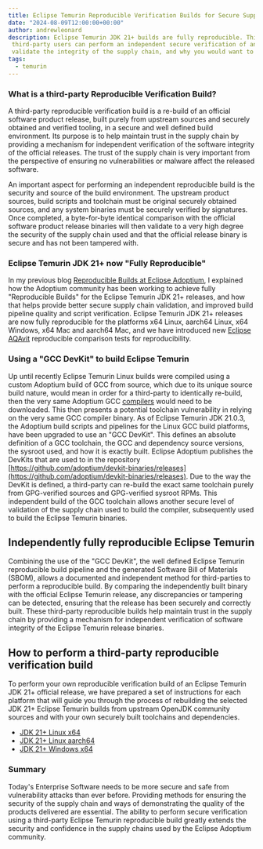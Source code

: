 ```yaml
---
title: Eclipse Temurin Reproducible Verification Builds for Secure Supply Chain Validation
date: "2024-08-09T12:00:00+00:00"
author: andrewleonard
description: Eclipse Temurin JDK 21+ builds are fully reproducible. This blog explains how
 third-party users can perform an independent secure verification of an Eclipse Temurin build to
 validate the integrity of the supply chain, and why you would want to do this.
tags:
  - temurin
---
```


### What is a third-party Reproducible Verification Build?

A third-party reproducible verification build is a re-build of an official software product release, built purely from upstream sources and
securely obtained and verified tooling, in a secure and well defined build environment. Its purpose is to help maintain trust in the supply chain
by providing a mechanism for independent verification of the software integrity of the official releases. The trust of the supply chain is very
important from the perspective of ensuring no vulnerabilities or malware affect the released software.

An important aspect for performing an
independent reproducible build is the security and source of the build environment. The upstream product sources, build scripts and toolchain
must be original securely obtained sources, and any system binaries must be securely verified by signatures. Once completed, a byte-for-byte identical
comparison with the official software product release binaries will then validate to a very high degree the security of the supply chain used and that the official
release binary is secure and has not been tampered with.

### Eclipse Temurin JDK 21+ now "Fully Reproducible"

In my previous blog [Reproducible Builds at Eclipse Adoptium](https://adoptium.net/blog/2022/06/adoptium-reproducible-builds/), I explained
how the Adoptium community has been working to achieve fully "Reproducible Builds" for the Eclipse Temurin JDK 21+ releases,
and how that helps provide better secure supply chain validation, and improved build pipeline quality and script verification.
Eclipse Temurin JDK 21+ releases are now fully reproducible for the platforms x64 Linux, aarch64 Linux, x64 Windows, x64 Mac and aarch64 Mac,
and we have introduced new [Eclipse AQAvit](https://projects.eclipse.org/projects/adoptium.aqavit) reproducible comparison tests for reproducibility.

### Using a "GCC DevKit" to build Eclipse Temurin

Up until recently Eclipse Temurin Linux builds were compiled using a custom Adoptium build of GCC from source, which due to its unique
source build nature, would mean in order for a third-party to identically re-build, then the very same Adoptium GCC
[compilers](https://ci.adoptium.net/userContent/gcc/) would need to be downloaded. This then presents a potential toolchain vulnerability
in relying on the very same GCC compiler binary. As of Eclipse Temurin JDK 21.0.3, the Adoptium build scripts and pipelines for the Linux
GCC build platforms, have been upgraded to use an "GCC DevKit". This defines an absolute definition of a GCC toolchain,
the GCC and dependency source versions, the sysroot used, and how it is exactly built. Eclipse Adoptium publishes the DevKits that are
used to in the repository [https://github.com/adoptium/devkit-binaries/releases](https://github.com/adoptium/devkit-binaries/releases).
Due to the way the DevKit is defined, a third-party can re-build the exact same toolchain purely from GPG-verified sources and GPG-verified sysroot RPMs.
This independent build of the GCC toolchain allows another secure level of validation of the supply chain used to build the compiler,
subsequently used to build the Eclipse Temurin binaries.

## Independently fully reproducible Eclipse Temurin

Combining the use of the "GCC DevKit", the well defined Eclipse Temurin reproducible build pipeline and the generated Software Bill
of Materials (SBOM), allows a documented and independent method for third-parties to perform a reproducible build.
By comparing the independently built binary with the official Eclipse Temurin release, any discrepancies or tampering can be detected,
ensuring that the release has been securely and correctly built. These third-party reproducible builds help maintain trust in the supply chain
by providing a mechanism for independent verification of software integrity of the Eclipse Temurin release binaries.

## How to perform a third-party reproducible verification build

To perform your own reproducible verification build of an Eclipse Temurin JDK 21+ official release, we have prepared a set of instructions
for each platform that will guide you through the process of rebuilding the selected JDK 21+ Eclipse Temurin builds from upstream
OpenJDK community sources and with your own securely built toolchains and dependencies.

- [JDK 21+ Linux x64](/docs/reproducible-verification-builds/reproduce-linux-x64)
- [JDK 21+ Linux aarch64](/docs/reproducible-verification-builds/reproduce-linux-aarch64)
- [JDK 21+ Windows x64](/docs/reproducible-verification-builds/reproduce-windows-x64)

### Summary

Today's Enterprise Software needs to be more secure and safe from vulnerability attacks than ever before. Providing methods
for ensuring the security of the supply chain and ways of demonstrating the quality of the products delivered are essential.
The ability to perform secure verification using a third-party Eclipse Temurin reproducible build greatly extends the security
and confidence in the supply chains used by the Eclipse Adoptium community.

